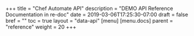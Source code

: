 +++
title = "Chef Automate API"
description = "DEMO API Reference Documentation in re-doc"
date = 2019-03-06T17:25:30-07:00
draft = false
bref = ""
toc = true
layout = "data-api"
[menu]
  [menu.docs]
    parent = "reference"
    weight = 20
+++
